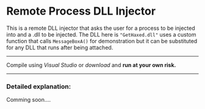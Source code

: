 # Remote Process DLL Injector
This is a remote DLL injector that asks the user for a process to be injected into and a .dll to be injected. The DLL here is `"GetHaxed.dll"` uses a custom function that calls `MessageBoxA()` for demonstration but it can be substituted for any DLL that runs after being attached.
___

Compile using *Visual Studio* or *download* and **run at your own risk.**
___
### Detailed explanation:
Comming soon....
